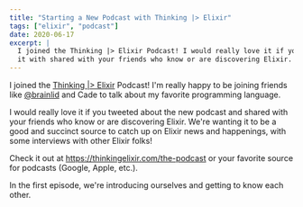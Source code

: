 ```yaml
---
title: "Starting a New Podcast with Thinking |> Elixir"
tags: ["elixir", "podcast"]
date: 2020-06-17
excerpt: |
  I joined the Thinking |> Elixir Podcast! I would really love it if you shared
  it with shared with your friends who know or are discovering Elixir.
---
```


I joined the [Thinking |> Elixir] Podcast! I'm really happy to be joining
friends like [@brainlid] and Cade to talk about my favorite programming
language.

I would really love it if you tweeted about the new podcast and shared with your
friends who know or are discovering Elixir. We're wanting it to be a good and
succinct source to catch up on Elixir news and happenings, with some interviews
with other Elixir folks!

Check it out at https://thinkingelixir.com/the-podcast or your favorite source
for podcasts (Google, Apple, etc.).

In the first episode, we're introducing ourselves and getting to know each
other.

[Thinking |> Elixir]: https://thinkingelixir.com/the-podcast
[@brainlid]: https://twitter.com/brainlid
